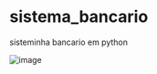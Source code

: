 # sistema_bancario
sisteminha bancario em python


![image](https://github.com/rdzw/sistema_bancario/assets/45977596/ebb38a87-2fb6-4269-a265-096056618be1)

